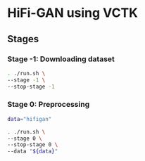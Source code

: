 # HiFi-GAN using VCTK

## Stages

### Stage -1: Downloading dataset

```sh
. ./run.sh \
--stage -1 \
--stop-stage -1
```

### Stage 0: Preprocessing

```sh
data="hifigan"

. ./run.sh \
--stage 0 \
--stop-stage 0 \
--data "${data}"
```
